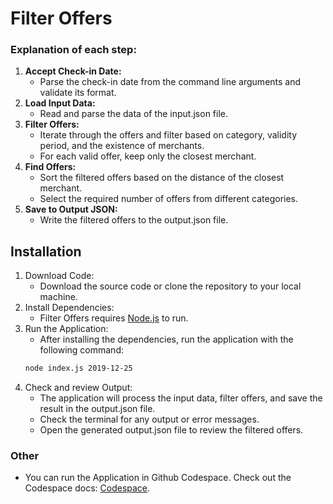 # Filter Offers
### Explanation of each step:
1. **Accept Check-in Date:**
   - Parse the check-in date from the command line arguments and validate its format.
2. **Load Input Data:**
   - Read and parse the data of the input.json file.
3. **Filter Offers:**
   - Iterate through the offers and filter based on category, validity period, and the existence of merchants.
   - For each valid offer, keep only the closest merchant.
4. **Find Offers:**
   - Sort the filtered offers based on the distance of the closest merchant.
   - Select the required number of offers from different categories.
5. **Save to Output JSON:**
   - Write the filtered offers to the output.json file.
## Installation
1. Download Code:
   - Download the source code or clone the repository to your local machine.
2. Install Dependencies:
   - Filter Offers requires [Node.js](https://nodejs.org/) to run.
3. Run the Application:
   - After installing the dependencies, run the application with the following command:
   ```sh
   node index.js 2019-12-25 
   ```
4. Check and review Output:
   - The application will process the input data, filter offers, and save the result in the output.json file.
   - Check the terminal for any output or error messages.
   - Open the generated output.json file to review the filtered offers.
### Other
- You can run the Application in Github Codespace. Check out the Codespace docs: [Codespace](https://github.com/features/codespaces).
